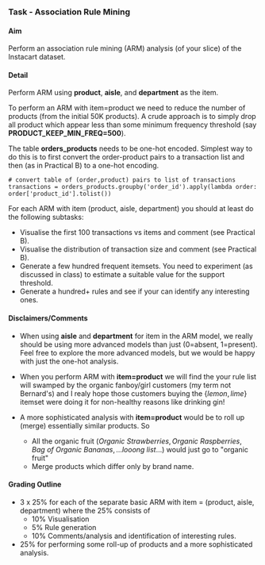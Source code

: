 ### Task - Association Rule Mining 

#### Aim

Perform an association rule mining (ARM) analysis (of your slice) of the Instacart dataset.

#### Detail

Perform ARM using __product__, __aisle__, and __department__ as the item.

To perform an ARM with item=product we need to reduce the number of products (from the initial 50K products). A crude approach is to simply drop all product which appear less than some minimum frequency threshold (say __PRODUCT_KEEP_MIN_FREQ=500__).

The table __orders_products__ needs to be one-hot encoded. Simplest way to do this is to first convert the order-product pairs to a transaction list and then (as in Practical B) to a one-hot encoding.  

~~~~.python
# convert table of (order,product) pairs to list of transactions
transactions = orders_products.groupby('order_id').apply(lambda order: order['product_id'].tolist())
~~~~

For each ARM with item (product, aisle, department) you should at least do the following subtasks:

 * Visualise the first 100 transactions vs items and comment (see Practical B).
 * Visualise the distribution of transaction size and comment (see Practical B).
 * Generate a few hundred frequent itemsets. You need to experiment (as discussed in class) to estimate a suitable value for the support threshold.
 * Generate a hundred+ rules and see if your can identify any interesting ones.

#### Disclaimers/Comments

 * When using __aisle__ and __department__ for item in the ARM model, we really should be using more advanced models than just (0=absent, 1=present).  Feel free to explore the more advanced models, but we would be happy with just the one-hot analysis.
 
 * When you perform ARM with __item=product__ we will find the your rule list will swamped by the organic fanboy/girl customers (my term not Bernard's) and I realy hope those customers buying the $\{lemon, lime\}$ itemset were doing it for non-healthy reasons like drinking gin! 
 
 * A more sophisticated analysis with __item=product__ would be to roll up (merge) essentially similar products. So 
   * All the organic fruit (${Organic\ Strawberries, Organic\ Raspberries, Bag\ of\ Organic\ Bananas, \ldots looong\ list\ldots }$) would just go to "organic fruit"
   * Merge products which differ only by brand name. 
   
#### Grading Outline

 * 3 x 25% for each of the separate basic ARM with item = (product, aisle, department) where the 25% consists of  
   * 10% Visualisation 
   * 5% Rule generation 
   * 10% Comments/analysis and identification of interesting rules.
 * 25% for performing some roll-up of products and a more sophisticated analysis.





 




